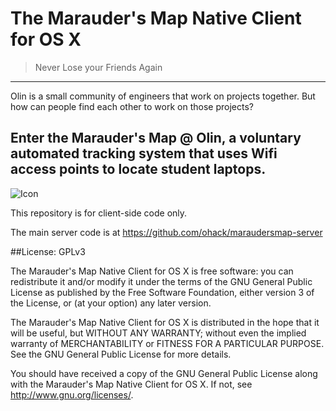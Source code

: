 # The Marauder's Map Native Client for OS X
> Never Lose your Friends Again

----
Olin is a small community of engineers that work on projects together. 
But how can people find each other to work on those projects? 

Enter the Marauder's Map @ Olin, a voluntary automated tracking system that uses 
Wifi access points to locate student laptops.
-----

![Icon](https://raw.github.com/jceipek/maraudersmap-nativeclient/master/MapIcon.png "Marauder's Map Icon")

This repository is for client-side code only.

The main server code is at https://github.com/ohack/maraudersmap-server

##License: GPLv3

The Marauder's Map Native Client for OS X is free software: you can redistribute it and/or modify
it under the terms of the GNU General Public License as published by
the Free Software Foundation, either version 3 of the License, or
(at your option) any later version.

The Marauder's Map Native Client for OS X is distributed in the hope that it will be useful,
but WITHOUT ANY WARRANTY; without even the implied warranty of
MERCHANTABILITY or FITNESS FOR A PARTICULAR PURPOSE.  See the
GNU General Public License for more details.

You should have received a copy of the GNU General Public License
along with the Marauder's Map Native Client for OS X.  If not, see <http://www.gnu.org/licenses/>.
